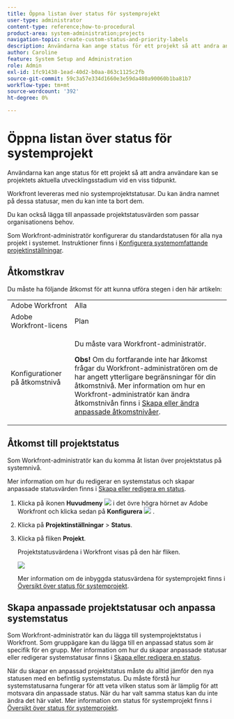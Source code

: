 ```yaml
---
title: Öppna listan över status för systemprojekt
user-type: administrator
content-type: reference;how-to-procedural
product-area: system-administration;projects
navigation-topic: create-custom-status-and-priority-labels
description: Användarna kan ange status för ett projekt så att andra användare kan se projektets aktuella utvecklingsstadium vid en viss tidpunkt.
author: Caroline
feature: System Setup and Administration
role: Admin
exl-id: 1fc91438-1ead-40d2-b0aa-863c1125c2fb
source-git-commit: 59c3a57e334d1660e3e59da480a90060b1ba81b7
workflow-type: tm+mt
source-wordcount: '392'
ht-degree: 0%

---
```


# Öppna listan över status för systemprojekt

Användarna kan ange status för ett projekt så att andra användare kan se projektets aktuella utvecklingsstadium vid en viss tidpunkt.

Workfront levereras med nio systemprojektstatusar. Du kan ändra namnet på dessa statusar, men du kan inte ta bort dem.

Du kan också lägga till anpassade projektstatusvärden som passar organisationens behov.

Som Workfront-administratör konfigurerar du standardstatusen för alla nya projekt i systemet. Instruktioner finns i [Konfigurera systemomfattande projektinställningar](../../../administration-and-setup/set-up-workfront/configure-system-defaults/set-project-preferences.md).

## Åtkomstkrav

Du måste ha följande åtkomst för att kunna utföra stegen i den här artikeln:

<table style="table-layout:auto"> 
 <col> 
 <col> 
 <tbody> 
  <tr> 
   <td role="rowheader">Adobe Workfront</td> 
   <td>Alla</td> 
  </tr> 
  <tr> 
   <td role="rowheader">Adobe Workfront-licens</td> 
   <td>Plan</td> 
  </tr> 
  <tr> 
   <td role="rowheader">Konfigurationer på åtkomstnivå</td> 
   <td> <p>Du måste vara Workfront-administratör.</p> <p><b>Obs!</b> Om du fortfarande inte har åtkomst frågar du Workfront-administratören om de har angett ytterligare begränsningar för din åtkomstnivå. Mer information om hur en Workfront-administratör kan ändra åtkomstnivån finns i <a href="../../../administration-and-setup/add-users/configure-and-grant-access/create-modify-access-levels.md" class="MCXref xref">Skapa eller ändra anpassade åtkomstnivåer</a>.</p> </td> 
  </tr> 
 </tbody> 
</table>

## Åtkomst till projektstatus

Som Workfront-administratör kan du komma åt listan över projektstatus på systemnivå.

Mer information om hur du redigerar en systemstatus och skapar anpassade statusvärden finns i [Skapa eller redigera en status](../../../administration-and-setup/customize-workfront/creating-custom-status-and-priority-labels/create-or-edit-a-status.md).

1. Klicka på ikonen **Huvudmeny** ![](assets/main-menu-icon.png) i det övre högra hörnet av Adobe Workfront och klicka sedan på **Konfigurera** ![](assets/gear-icon-settings.png) .

1. Klicka på **Projektinställningar** > **Status**.

1. Klicka på fliken **Projekt**.

   Projektstatusvärdena i Workfront visas på den här fliken.

   ![](assets/project-status.png)

   Mer information om de inbyggda statusvärdena för systemprojekt finns i [Översikt över status för systemprojekt](../../../administration-and-setup/customize-workfront/creating-custom-status-and-priority-labels/system-project-statuses.md).

## Skapa anpassade projektstatusar och anpassa systemstatus

Som Workfront-administratör kan du lägga till systemprojektstatus i Workfront. Som gruppägare kan du lägga till en anpassad status som är specifik för en grupp. Mer information om hur du skapar anpassade statusar eller redigerar systemstatusar finns i [Skapa eller redigera en status](../../../administration-and-setup/customize-workfront/creating-custom-status-and-priority-labels/create-or-edit-a-status.md).

När du skapar en anpassad projektstatus måste du alltid jämför den nya statusen med en befintlig systemstatus. Du måste förstå hur systemstatusarna fungerar för att veta vilken status som är lämplig för att motsvara din anpassade status. När du har valt samma status kan du inte ändra det här valet. Mer information om status för systemprojekt finns i [Översikt över status för systemprojekt](../../../administration-and-setup/customize-workfront/creating-custom-status-and-priority-labels/system-project-statuses.md).
